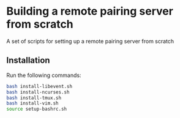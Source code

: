 # Building a remote pairing server from scratch
A set of scripts for setting up a remote pairing server from scratch

## Installation
Run the following commands:

```sh
bash install-libevent.sh
bash install-ncurses.sh
bash install-tmux.sh
bash install-vim.sh
source setup-bashrc.sh
```
